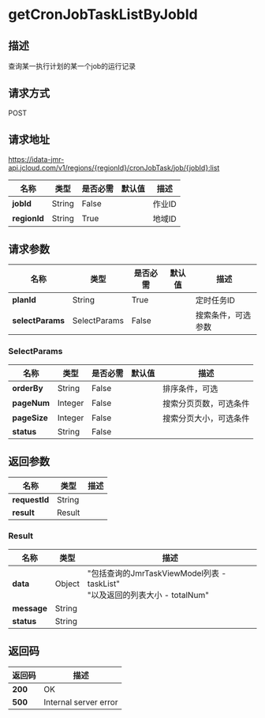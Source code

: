 # getCronJobTaskListByJobId


## 描述
查询某一执行计划的某一个job的运行记录

## 请求方式
POST

## 请求地址
https://idata-jmr-api.jcloud.com/v1/regions/{regionId}/cronJobTask/job/{jobId}:list

|名称|类型|是否必需|默认值|描述|
|---|---|---|---|---|
|**jobId**|String|False||作业ID|
|**regionId**|String|True||地域ID|

## 请求参数
|名称|类型|是否必需|默认值|描述|
|---|---|---|---|---|
|**planId**|String|True||定时任务ID|
|**selectParams**|SelectParams|False||搜索条件，可选参数|

### SelectParams
|名称|类型|是否必需|默认值|描述|
|---|---|---|---|---|
|**orderBy**|String|False||排序条件，可选|
|**pageNum**|Integer|False||搜索分页页数，可选条件|
|**pageSize**|Integer|False||搜索分页大小，可选条件|
|**status**|String|False|||

## 返回参数
|名称|类型|描述|
|---|---|---|
|**requestId**|String||
|**result**|Result||


### Result
|名称|类型|描述|
|---|---|---|
|**data**|Object|"包括查询的JmrTaskViewModel列表 - taskList"<br>"以及返回的列表大小 - totalNum"<br>|
|**message**|String||
|**status**|String||

## 返回码
|返回码|描述|
|---|---|
|**200**|OK|
|**500**|Internal server error|
